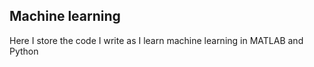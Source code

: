 ## Machine learning 
Here I store the code I write as I learn machine learning in MATLAB and Python
